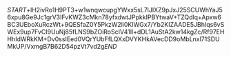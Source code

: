 $START$+lH2ivRo1H9PT3+w1wnqwcupgYWxx5sL7lJIXZ9pJxJ25SCUWhYaJ56xpu8Ge9Jc1grV3IFvKWZ3cMkn78yfxdwtJPpkkIPBYtwaV+TZQdlq+Apxw6BC3UEboXuRczWt+9QESfaZ0Y5PkzW2li0KIWGx7/Yb2KIZAADE5JBhIqs6vSWEx9up7FvCI9UuNj85fLNS9bZOiRoScIV41Il+dDL1AuStA2kw14kgZc/Rf97EHHhIdWRkKM+Dv0ssIEed0VQrYUbFfLQXxDVYKHkAVecDD9oMbLnxl71SDUMkUP/VxmgB7B62D54pzVt7vd2g$END$
